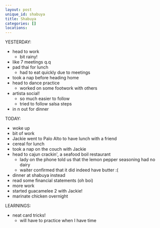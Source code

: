 ```yaml
---
layout: post
unique_id: shabuya
title: Shabuya
categories: []
locations: 
---
```


YESTERDAY:
* head to work
  * bit rainy!
* like 7 meetings q.q
* pad thai for lunch
  * had to eat quickly due to meetings
* took a nap before heading home
* head to dance practice
  * worked on some footwork with others
* artista social!
  * so much easier to follow
  * tried to follow salsa steps
* in n out for dinner

TODAY:
* woke up
* bit of work
* Jackie went to Palo Alto to have lunch with a friend
* cereal for lunch
* took a nap on the couch with Jackie
* head to cajun crackin', a seafood boil restaurant
  * lady on the phone told us that the lemon pepper seasoning had no dairy
  * waiter confirmed that it did indeed have butter :(
* dinner at shabuya instead
* read some financial statements (oh boi)
* more work
* started guacamelee 2 with Jackie!
* marinate chicken overnight

LEARNINGS:
* neat card tricks!
  * will have to practice when I have time
